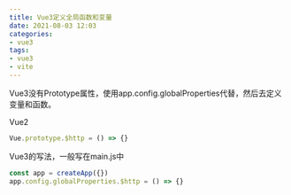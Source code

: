 ```yaml
---
title: Vue3定义全局函数和变量
date: 2021-08-03 12:03
categories:
- vue3
tags:
- vue3
- vite
---
```


Vue3没有Prototype属性，使用app.config.globalProperties代替，然后去定义变量和函数。
<!-- more -->

Vue2
```javascript
Vue.prototype.$http = () => {}
```

Vue3的写法，一般写在main.js中
```javascript
const app = createApp({})
app.config.globalProperties.$http = () => {}
```
